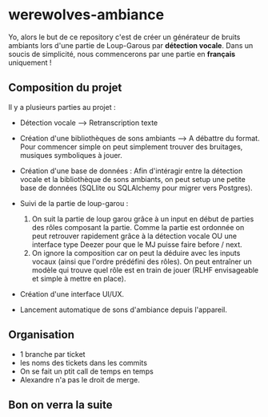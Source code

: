 # werewolves-ambiance

Yo, alors le but de ce repository c'est de créer un générateur de bruits ambiants lors d'une partie de Loup-Garous par **détection vocale**.
Dans un soucis de simplicité, nous commencerons par une partie en **français** uniquement !

## Composition du projet

Il y a plusieurs parties au projet :

- Détection vocale --> Retranscription texte
  
- Création d'une bibliothèques de sons ambiants --> A débattre du format. Pour commencer simple on peut simplement trouver des bruitages, musiques symboliques à jouer.
  
- Création d'une base de données : Afin d'intéragir entre la détection vocale et la bibliothèque de sons ambiants, on peut setup une petite base de données (SQLlite ou SQLAlchemy pour migrer vers Postgres).

- Suivi de la partie de loup-garou :
  1) On suit la partie de loup garou grâce à un input en début de parties des rôles composant la partie. Comme la partie est ordonnée on peut retrouver rapidement grâce à la détection vocale OU une interface type Deezer pour que le MJ puisse faire before / next.
  2) On ignore la composition car on peut la déduire avec les inputs vocaux (ainsi que l'ordre prédéfini des rôles). On peut entraîner un modèle qui trouve quel rôle est en train de jouer (RLHF envisageable et simple à mettre en place).
 
- Création d'une interface UI/UX.

- Lancement automatique de sons d'ambiance depuis l'appareil.

## Organisation

- 1 branche par ticket
- les noms des tickets dans les commits
- On se fait un ptit call de temps en temps
- Alexandre n'a pas le droit de merge.

## Bon on verra la suite
